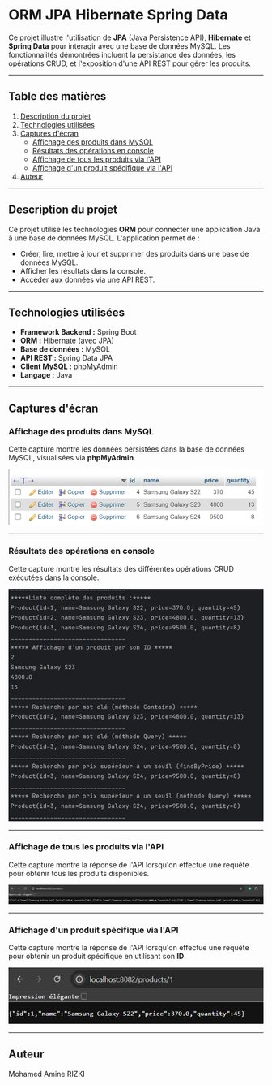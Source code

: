 # ORM JPA Hibernate Spring Data

Ce projet illustre l'utilisation de **JPA** (Java Persistence API), **Hibernate** et **Spring Data** pour interagir avec une base de données MySQL. Les fonctionnalités démontrées incluent la persistance des données, les opérations CRUD, et l'exposition d'une API REST pour gérer les produits.

---

## Table des matières

1. [Description du projet](#description-du-projet)
2. [Technologies utilisées](#technologies-utilisées)
3. [Captures d'écran](#captures-décran)
   - [Affichage des produits dans MySQL](#affichage-des-produits-dans-mysql)
   - [Résultats des opérations en console](#résultats-des-opérations-en-console)
   - [Affichage de tous les produits via l'API](#affichage-de-tous-les-produits-via-lapi)
   - [Affichage d'un produit spécifique via l'API](#affichage-dun-produit-spécifique-via-lapi)
4. [Auteur](#auteur)

---

## Description du projet

Ce projet utilise les technologies **ORM** pour connecter une application Java à une base de données MySQL. L'application permet de :
- Créer, lire, mettre à jour et supprimer des produits dans une base de données MySQL.
- Afficher les résultats dans la console.
- Accéder aux données via une API REST.

---

## Technologies utilisées

- **Framework Backend :** Spring Boot
- **ORM :** Hibernate (avec JPA)
- **Base de données :** MySQL
- **API REST :** Spring Data JPA
- **Client MySQL :** phpMyAdmin
- **Langage :** Java

---

## Captures d'écran

### Affichage des produits dans MySQL
Cette capture montre les données persistées dans la base de données MySQL, visualisées via **phpMyAdmin**.

![Affichage des produits dans MySQL](Screenshots/affichage_sql.png)

---

### Résultats des opérations en console
Cette capture montre les résultats des différentes opérations CRUD exécutées dans la console.

![Résultats en console](Screenshots/res_console.png)

---

### Affichage de tous les produits via l'API
Cette capture montre la réponse de l'API lorsqu'on effectue une requête pour obtenir tous les produits disponibles.

![Affichage via l'API](Screenshots/res_api.png)

---

### Affichage d'un produit spécifique via l'API
Cette capture montre la réponse de l'API lorsqu'on effectue une requête pour obtenir un produit spécifique en utilisant son **ID**.

![Affichage d'un produit spécifique](Screenshots/finbyid_api.png)

---

## Auteur
Mohamed Amine RIZKI
